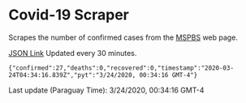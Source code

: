 # Covid-19 Scraper

Scrapes the number of confirmed cases from the [MSPBS](https://www.mspbs.gov.py/covid-19.php) web page.

[JSON Link](https://jmayalag.github.io/covid19-scrape/cases.json)
Updated every 30 minutes.
```
{"confirmed":27,"deaths":0,"recovered":0,"timestamp":"2020-03-24T04:34:16.839Z","pyt":"3/24/2020, 00:34:16 GMT-4"}
```
Last update (Paraguay Time): 3/24/2020, 00:34:16 GMT-4